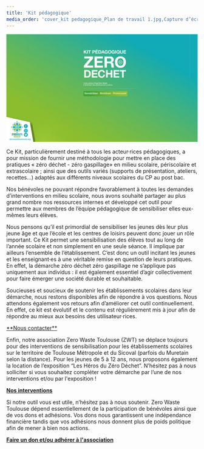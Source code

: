 ```yaml
---
title: 'Kit pédagogique'
media_order: 'cover_kit pedagogique_Plan de travail 1.jpg,Capture d’écran 2020-12-27 à 11.15.58.png'
---
```


![](cover_kit%20pedagogique_Plan%20de%20travail%201.jpg)

Ce Kit, particulièrement destiné à tous les acteur·rices pédagogiques, a pour mission de fournir une méthodologie pour mettre en place des pratiques « zéro déchet - zéro gaspillage» en milieu scolaire, périscolaire et extrascolaire ;  ainsi que des outils variés (supports de présentation, ateliers, recettes…) adaptés aux différents niveaux scolaires du CP au post bac. 


Nos bénévoles ne pouvant répondre favorablement à toutes les demandes d’interventions en milieu scolaire, nous avons souhaité partager au plus grand nombre nos ressources internes et développé cet outil pour permettre aux membres de l’équipe pédagogique de sensibiliser elles·eux-mêmes leurs élèves. 
 
Nous pensons qu’il est primordial de sensibiliser les jeunes dès leur plus jeune âge et que l’école et les centres de loisirs peuvent donc jouer un rôle important. Ce Kit permet une sensibilisation des élèves tout au long de l’année scolaire et non simplement en une seule séance. Il implique par ailleurs l’ensemble de l’établissement. C’est donc un outil incitant les jeunes et les enseignant·es à une véritable remise en question de leurs pratiques. En effet, la démarche zéro déchet zéro gaspillage ne s’applique pas uniquement aux individus : il est également essentiel d’agir collectivement pour faire émerger une société durable et souhaitable.
 
Soucieuses et soucieux de soutenir les établissements scolaires dans leur démarche, nous restons disponibles afin de répondre à vos questions. Nous attendons également vos retours afin d’améliorer cet outil continuellement. En effet, ce kit est évolutif et le contenu est régulièrement mis à jour afin de répondre au mieux aux besoins des utilisateur·rices. 

<a href = "mailto:klr51@hotmail.fr?subject=ZWT Kit Pédagogique" class="bouton">
**Nous contacter**
</a>

Enfin, notre association Zero Waste Toulouse (ZWT) se déplace toujours pour des interventions de sensibilisation pour les établissements scolaires sur le territoire de Toulouse Métropole et du Sicoval (parfois du Muretain selon la distance). Pour les jeunes de 5 à 12 ans, nous  proposons également la location de l’exposition “Les Héros du Zéro Déchet”. N’hésitez pas à nous solliciter si vous souhaitez compléter votre démarche par l’une de nos interventions et/ou par l'exposition !

<a href="https://zerowastetoulouse.org/demande-d-intervention/" class="bouton">**Nos interventions**</a>

Si notre outil vous est utile, n’hésitez pas à nous soutenir. Zero Waste Toulouse dépend essentiellement de la participation de bénévoles ainsi que de vos dons et adhésions. Vos dons nous garantissent une indépendance financière tandis que vos adhésions nous donnent plus de poids politique afin de mener à bien nos actions. 

<a href="https://zerowastetoulouse.org/nous-soutenir/" class="bouton">**Faire un don et/ou adhérer à l'association**</a>

